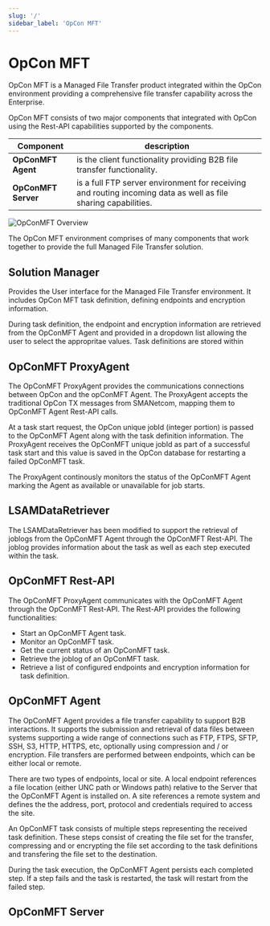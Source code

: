 ```yaml
---
slug: '/'
sidebar_label: 'OpCon MFT'
---
```


# OpCon MFT

OpCon MFT is a Managed File Transfer product integrated within the OpCon environment providing a comprehensive file transfer capability across
the Enterprise.

OpCon MFT consists of two major components that integrated with OpCon using the Rest-API capabilities supported by the components.

Component | description
------------------- | -----------
**OpConMFT Agent**  | is the client functionality providing B2B file transfer functionality. 
**OpConMFT Server** | is a full FTP server environment for receiving and routing incoming data as well as file sharing capabilities. 

![OpConMFT Overview](/img/OpConMFT-Overview.png)

The OpCon MFT environment comprises of many components that work together to provide the full Managed File Transfer solution.

## Solution Manager
Provides the User interface for the Managed File Transfer environment. It includes OpCon MFT task definition, defining endpoints and encryption
information. 

During task definition, the endpoint and encryption information are retrieved from the OpConMFT Agent and provided in a dropdown list 
allowing the user to select the appropritae values. Task definitions are stored within

## OpConMFT ProxyAgent
The OpConMFT ProxyAgent provides the communications connections between OpCon and the opConMFT Agent. The ProxyAgent accepts the traditional OpCon 
TX messages from SMANetcom, mapping them to OpConMFT Agent Rest-API calls. 

At a task start request, the OpCon unique jobId (integer portion) is passed to the OpConMFT Agent along with the task definition information. The ProxyAgent
receives the OpConMFT unique jobId as part of a successful task start and this value is saved in the OpCon database for restarting a failed OpConMFT task.

The ProxyAgent continously monitors the status of the OpConMFT Agent marking the Agent as available or unavailable for job starts.

## LSAMDataRetriever
The LSAMDataRetriever has been modified to support the retrieval of joblogs from the OpConMFT Agent through the OpConMFT Rest-API. The joblog provides
information about the task as well as each step executed within the task.

## OpConMFT Rest-API
The OpConMFT ProxyAgent communicates with the OpConMFT Agent through the OpConMFT Rest-API. 
The Rest-API provides the following functionalities:
- Start an OpConMFT Agent task.
- Monitor an OpConMFT task.
- Get the current status of an OpConMFT task.
- Retrieve the joblog of an OpConMFT task.
- Retrieve a list of configured endpoints and encryption information for task definition.

## OpConMFT Agent 
The OpConMFT Agent provides a file transfer capability to support B2B interactions. It supports the submission and retrieval of data files between
systems supporting a wide range of connections such as FTP, FTPS, SFTP, SSH, S3, HTTP, HTTPS, etc, optionally using compression and / or encryption.
File transfers are performed between endpoints, which can be either local or remote. 

There are two types of endpoints, local or site. A local endpoint references a file location (either UNC path or Windows path) relative to the Server 
that the OpConMFT Agent is installed on. A site references a remote system and defines the the address, port, protocol and credentials required to
access the site.

An OpConMFT task consists of multiple steps representing the received task definition. These steps consist of creating the file set for the transfer,
compressing and or encrypting the file set according to the task definitions and transfering the file set to the destination.

During the task execution, the OpConMFT Agent persists each completed step. If a step fails and the task is restarted, the task will restart from the 
failed step.

## OpConMFT Server